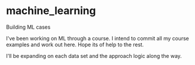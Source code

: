 # machine_learning
Building ML cases

I've been working on ML through a course. I intend to commit all my course examples and work out here. Hope its of help to the rest.

I'll be expanding on each data set and the approach logic along the way.

